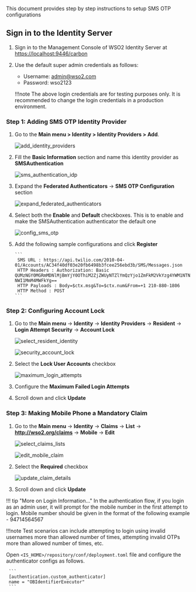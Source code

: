 This document provides step by step instructions to setup SMS OTP configurations

## Sign in to the Identity Server

1. Sign in to the Management Console of WSO2 Identity Server at [https://localhost:9446/carbon](https://localhost:9446/carbon)

2. Use the default super admin credentials as follows:
    - Username: admin@wso2.com
    - Password: wso2123

    !!!note
        The above login credentials are for testing purposes only. It is recommended to change the login credentials in
        a production environment.

### Step 1: Adding SMS OTP Identity Provider

1. Go to the **Main menu > Identity > Identity Providers > Add**.

      ![add_identity_providers](../assets/img/get-started/quick-start-guide/go-to-add-identity-providers.png)

2. Fill the **Basic Information** section and name this identity provider as **SMSAuthentication**

      ![sms_authentication_idp](../assets/img/get-started/quick-start-guide/sms-authentication-idp.png)

3. Expand the **Federated Authenticators** -> **SMS OTP Configuration** section

      ![expand_federated_authenticators](../assets/img/get-started/quick-start-guide/expand-federated-authenticators.png)

4. Select both the **Enable** and **Default** checkboxes. This is to enable and make the SMSAuthentication authenticator the default one

      ![config_sms_otp](../assets/img/get-started/quick-start-guide/config-sms-otp.png)

5. Add the following sample configurations and click **Register**

       ```
        SMS URL : https://api.twilio.com/2010-04-01/Accounts/AC34f40df03e20fb6498b3fcee256ebd3b/SMS/Messages.json
        HTTP Headers : Authorization: Basic QUMzNGY0MGRmMDNlMjBmYjY0OThiM2ZjZWUyNTZlYmQzYjo1ZmFkM2VkYzg4YWM1NTNiMmFiZjc4 NWI1MmM4MWFkYg==
        HTTP Payloads : Body=$ctx.msg&To=$ctx.num&From=+1 210-880-1806
        HTTP Method : POST
       ```

### Step 2: Configuring Account Lock

1. Go to the **Main menu** -> **Identity** -> **Identity Providers** -> **Resident** -> **Login Attempt Security** -> **Account Lock**

      ![select_resident_identity](../assets/img/get-started/quick-start-guide/go-to-resident-identity-providers.png)

      ![security_account_lock](../assets/img/get-started/quick-start-guide/login-security-account-lock.png)

2. Select the **Lock User Accounts** checkbox

      ![maximum_login_attempts](../assets/img/get-started/quick-start-guide/maximum-failed-login-attempts.png)

3. Configure the **Maximum Failed Login Attempts** 

4. Scroll down and click **Update**

### Step 3: Making Mobile Phone a Mandatory Claim

1. Go to the **Main menu** -> **Identity** -> **Claims** -> **List** -> **http://wso2.org/claims** -> **Mobile** -> **Edit**

      ![select_claims_lists](../assets/img/get-started/quick-start-guide/go-to-claims-lists.png)

      ![edit_mobile_claim](../assets/img/get-started/quick-start-guide/edit-mobile-claim.png)

2. Select the **Required** checkbox

      ![update_claim_details](../assets/img/get-started/quick-start-guide/update-local-claim-details.png)

3. Scroll down and click **Update**

!!! tip "More on Login Information..."
     In the authentication flow, if you login as an admin user, it will prompt for the mobile number in the first
     attempt to login. Mobile number should be given in the format of the following example - 94714564567

!!!note 
     Test  scenarios can include attempting to login using invalid usernames more than allowed number of times, attempting
     invalid OTPs more than allowed number of times, etc.

Open `<IS_HOME>/repository/conf/deployment.toml` file and configure the authenticator configs as follows.

     ```
     [authentication.custom_authenticator]
     name = "OBIdentifierExecutor"
     ```